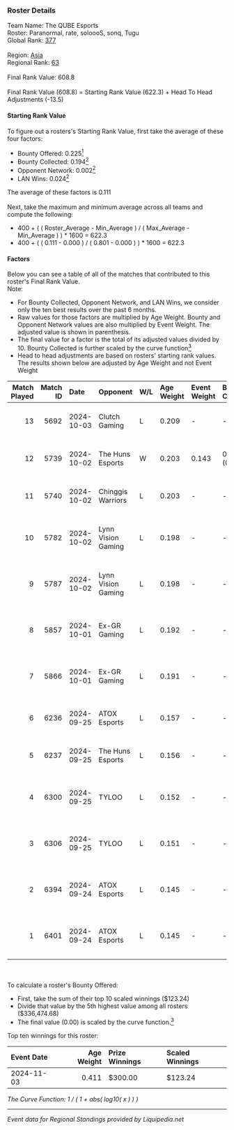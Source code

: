 ### Roster Details<br />
Team Name: The QUBE Esports<br />
Roster: Paranormal, rate, soloooS, sonq, Tugu<br />
Global Rank: [377](../standings_global.md)<br />
<br />
Region: [Asia]( ../standings_asia.md)<br />
Regional Rank: [63]( ../standings_asia.md)<br />
<br />
Final Rank Value:  608.8<br />
<br />
Final Rank Value (608.8) = Starting Rank Value (622.3) + Head To Head Adjustments (-13.5)<br />

#### Starting Rank Value<br />
To figure out a rosters's Starting Rank Value, first take the average of these four factors:<br />
- Bounty Offered: 0.225[<sup>1</sup>](#table2)
- Bounty Collected: 0.194[<sup>2</sup>](#table1)
- Opponent Network: 0.002[<sup>2</sup>](#table1)
- LAN Wins: 0.024[<sup>2</sup>](#table1)

The average of these factors is 0.111<br />
<br />
Next, take the maximum and minimum average across all teams and compute the following:<br />
- 400 + ( ( Roster_Average - Min_Average ) / ( Max_Average - Min_Average ) ) * 1600 = 622.3
- 400 + ( ( 0.111 - 0.000 ) / ( 0.801 - 0.000 ) ) * 1600 = 622.3


#### Factors<br />
Below you can see a table of all of the matches that contributed to this roster's Final Rank Value.<br />
Note:<br />

- For Bounty Collected, Opponent Network, and LAN Wins, we consider only the ten best results over the past 6 months.
- Raw values for those factors are multiplied by Age Weight. Bounty and Opponent Network values are also multiplied by Event Weight. The adjusted value is shown in parenthesis.
- The final value for a factor is the total of its adjusted values divided by 10. Bounty Collected is further scaled by the curve function[<sup>3</sup>](#curveFunction)
- Head to head adjustments are based on rosters' starting rank values. The results shown below are adjusted by Age Weight and not Event Weight
<span id="table1"></span><br />


| Match Played | Match ID | Date       | Opponent           | W/L | Age Weight | Event Weight | Bounty Collected | Opponent Network | LAN Wins  | H2H Adj. | Roster                                   |
| -: | -: | :- | :- | :- | :- | :- | :- | :- | :- | -: | :- |
|           13 |     5692 | 2024-10-03 | Clutch Gaming      | L   | 0.209      | -            | -                | -                | -         |    -3.86 | Paranormal, rate, soloooS, sonq, Tugu    |
|           12 |     5739 | 2024-10-02 | The Huns Esports   | W   | 0.203      | 0.143        | 0.025 (0.001)    | 0.557 (0.016)    | 1 (0.203) |     5.56 | Paranormal, rate, soloooS, sonq, Tugu    |
|           11 |     5740 | 2024-10-02 | Chinggis Warriors  | L   | 0.203      | -            | -                | -                | -         |    -0.89 | Paranormal, rate, soloooS, sonq, Tugu    |
|           10 |     5782 | 2024-10-02 | Lynn Vision Gaming | L   | 0.198      | -            | -                | -                | -         |    -1.21 | aNSeLMO, Paranormal, rate, soloooS, Tugu |
|            9 |     5787 | 2024-10-02 | Lynn Vision Gaming | L   | 0.198      | -            | -                | -                | -         |    -1.22 | aNSeLMO, Paranormal, rate, soloooS, Tugu |
|            8 |     5857 | 2024-10-01 | Ex-GR Gaming       | L   | 0.192      | -            | -                | -                | -         |    -2.29 | aNSeLMO, Paranormal, rate, soloooS, Tugu |
|            7 |     5866 | 2024-10-01 | Ex-GR Gaming       | L   | 0.191      | -            | -                | -                | -         |    -2.32 | aNSeLMO, Paranormal, rate, soloooS, Tugu |
|            6 |     6236 | 2024-09-25 | ATOX Esports       | L   | 0.157      | -            | -                | -                | -         |    -0.30 | Paranormal, rate, soloooS, sonq, Tugu    |
|            5 |     6237 | 2024-09-25 | The Huns Esports   | L   | 0.156      | -            | -                | -                | -         |    -0.65 | Paranormal, rate, soloooS, sonq, Tugu    |
|            4 |     6300 | 2024-09-25 | TYLOO              | L   | 0.152      | -            | -                | -                | -         |    -1.46 | aNSeLMO, Paranormal, rate, soloooS, Tugu |
|            3 |     6306 | 2024-09-25 | TYLOO              | L   | 0.151      | -            | -                | -                | -         |    -1.48 | aNSeLMO, Paranormal, rate, soloooS, Tugu |
|            2 |     6394 | 2024-09-24 | ATOX Esports       | L   | 0.145      | -            | -                | -                | -         |    -1.68 | aNSeLMO, Paranormal, rate, soloooS, Tugu |
|            1 |     6401 | 2024-09-24 | ATOX Esports       | L   | 0.145      | -            | -                | -                | -         |    -1.70 | aNSeLMO, Paranormal, rate, soloooS, Tugu |

<br />
<span id="table2"></span><br />
To calculate a roster's Bounty Offered:<br />

- First, take the sum of their top 10 scaled winnings ($123.24)
- Divide that value by the 5th highest value among all rosters ($336,474.68)
- The final value (0.00) is scaled by the curve function.[<sup>3</sup>](#curveFunction)

Top ten winnings for this roster:<br />

| Event Date | Age Weight | Prize Winnings | Scaled Winnings |
| :- | -: | :- | :- |
| 2024-11-03 |      0.411 | $300.00        | $123.24         |


<span id="curveFunction"></span>_The Curve Function: 1 / ( 1 + abs( log10( x ) ) )_<br />

---
_Event data for Regional Standings provided by Liquipedia.net_<br />
